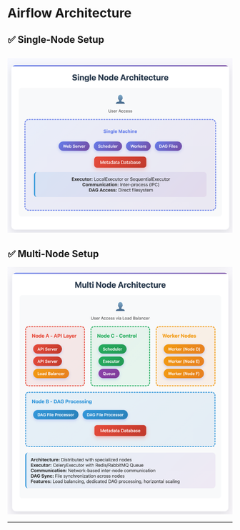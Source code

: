 # Airflow Architecture

## ✅ Single-Node Setup
  
![img_1.png](images/img_1.png)
---

## ✅ Multi-Node Setup
![img_2.png](images/img_2.png)

---
